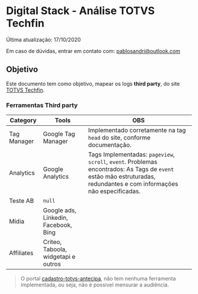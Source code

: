 # Digital Stack - Análise TOTVS Techfin

Última atualização: 17/10/2020

Em caso de dúvidas, entrar em contato com: pablosandri@outlook.com

## Objetivo

Este documento tem como objetivo, mapear os logs **third party**, do site [TOTVS Techfin](https://www.totvs.com/techfin/").


### Ferramentas Third party

|  Category |  Tools | OBS  |
|---|---|---|
| Tag Manager  | Google Tag Manager  | Implementado corretamente na tag ```head``` do site, conforme documentação. |
| Analytics | Google Analytics  | Tags Implementadas: ```pageview```, ```scroll```, ```event```. Problemas encontrados: As Tags de ```event``` estão mão estruturadas, redundantes e com informações não especificadas. |
| Teste AB | ```null``` |  |
| Mídia | Google ads, Linkedin, Facebook, Bing |  |
| Affiliates | Criteo, Taboola, widgetapi e outros |  |

> O portal [cadastro-totvs-antecipa](https://techfin.totvs.com/portal/p/10097/cadastro-totvs-antecipa), não tem nenhuma ferramenta implementada, ou seja, não é possivel mensurar a audiência.
